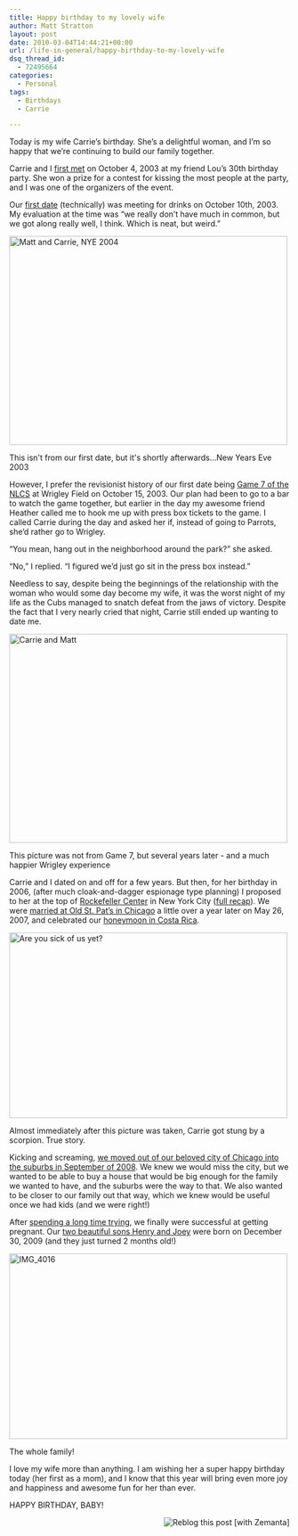 ```yaml
---
title: Happy birthday to my lovely wife
author: Matt Stratton
layout: post
date: 2010-03-04T14:44:21+00:00
url: /life-in-general/happy-birthday-to-my-lovely-wife
dsq_thread_id:
  - 72495664
categories:
  - Personal
tags:
  - Birthdays
  - Carrie

---
```

Today is my wife Carrie&#8217;s birthday. She&#8217;s a delightful woman, and I&#8217;m so happy that we&#8217;re continuing to build our family together.

Carrie and I [first met][1] on October 4, 2003 at my friend Lou&#8217;s 30th birthday party. She won a prize for a contest for kissing the most people at the party, and I was one of the organizers of the event.

Our [first date][2] (technically) was meeting for drinks on October 10th, 2003. My evaluation at the time was &#8220;we really don&#8217;t have much in common, but we got along really well, I think. Which is neat, but weird.&#8221;

<div style="width: 510px" class="wp-caption alignnone">
  <a title="Matt and Carrie, NYE 2004 by Matt Stratton, on Flickr" href="https://www.flickr.com/photos/mugsy/18685207/"><img src="https://farm1.static.flickr.com/12/18685207_f9701e707b.jpg" alt="Matt and Carrie, NYE 2004" width="500" height="375" /></a>
  
  <p class="wp-caption-text">
    This isn't from our first date, but it's shortly afterwards...New Years Eve 2003
  </p>
</div>

However, I prefer the revisionist history of our first date being [Game 7 of the NLCS][3] at Wrigley Field on October 15, 2003. Our plan had been to go to a bar to watch the game together, but earlier in the day my awesome friend Heather called me to hook me up with press box tickets to the game. I called Carrie during the day and asked her if, instead of going to Parrots, she&#8217;d rather go to Wrigley.

&#8220;You mean, hang out in the neighborhood around the park?&#8221; she asked.

&#8220;No,&#8221; I replied. &#8220;I figured we&#8217;d just go sit in the press box instead.&#8221;

Needless to say, despite being the beginnings of the relationship with the woman who would some day become my wife, it was the worst night of my life as the Cubs managed to snatch defeat from the jaws of victory. Despite the fact that I very nearly cried that night, Carrie still ended up wanting to date me.

<div style="width: 510px" class="wp-caption alignnone">
  <a title="Carrie and Matt by Matt Stratton, on Flickr" href="https://www.flickr.com/photos/mugsy/190802966/"><img src="https://farm1.static.flickr.com/59/190802966_8c7f0735d9.jpg" alt="Carrie and Matt" width="500" height="375" /></a>
  
  <p class="wp-caption-text">
    This picture was not from Game 7, but several years later - and a much happier Wrigley experience
  </p>
</div>

Carrie and I dated on and off for a few years. But then, for her birthday in 2006, (after much cloak-and-dagger espionage type planning) I proposed to her at the top of <a class="zem_slink" title="Rockefeller Center" rel="homepage" href="https://www.rockefellercenter.com">Rockefeller Center</a> in New York City ([full recap][4]). We were <a href="https://www.flickr.com/photos/mugsy/collections/72157600273481867/" target="_blank">married at Old St. Pat&#8217;s in Chicago</a> a little over a year later on May 26, 2007, and celebrated our <a href="https://www.flickr.com/photos/mugsy/collections/72157600317322284/" target="_blank">honeymoon in Costa Rica</a>.

<div style="width: 510px" class="wp-caption alignnone">
  <a title="Are you sick of us yet? by Matt Stratton, on Flickr" href="https://www.flickr.com/photos/mugsy/533783448/"><img src="https://farm2.static.flickr.com/1090/533783448_7d8b2b72d5.jpg" alt="Are you sick of us yet?" width="500" height="333" /></a>
  
  <p class="wp-caption-text">
    Almost immediately after this picture was taken, Carrie got stung by a scorpion. True story.
  </p>
</div>

Kicking and screaming, <a href="/life-in-general/our-first-place" target="_self">we moved out of our beloved city of Chicago into the suburbs in September of 2008</a>. We knew we would miss the city, but we wanted to be able to buy a house that would be big enough for the family we wanted to have, and the suburbs were the way to that. We also wanted to be closer to our family out that way, which we knew would be useful once we had kids (and we were right!)

After [spending a long time trying][5], we finally were successful at getting pregnant. Our [two beautiful sons Henry and Joey][6] were born on December 30, 2009 (and they just turned 2 months old!)

<div style="width: 510px" class="wp-caption alignnone">
  <a title="IMG_4016 by Matt Stratton, on Flickr" href="https://www.flickr.com/photos/mugsy/4333375873/"><img src="https://farm3.static.flickr.com/2746/4333375873_766f3f78e6.jpg" alt="IMG_4016" width="500" height="333" /></a>
  
  <p class="wp-caption-text">
    The whole family!
  </p>
</div>

I love my wife more than anything. I am wishing her a super happy birthday today (her first as a mom), and I know that this year will bring even more joy and happiness and awesome fun for her than ever.

HAPPY BIRTHDAY, BABY!

<div class="zemanta-pixie" style="margin-top: 10px; height: 15px;">
  <a class="zemanta-pixie-a" title="Reblog this post [with Zemanta]" href="https://reblog.zemanta.com/zemified/a77bf521-564f-4e40-b6cb-b4d7082f3f08/"><img class="zemanta-pixie-img" style="border: medium none; float: right;" src="https://img.zemanta.com/reblog_c.png?x-id=a77bf521-564f-4e40-b6cb-b4d7082f3f08" alt="Reblog this post [with Zemanta]" /></a><span class="zem-script pretty-attribution"></span>
</div>

 [1]: /life-in-general/7-sins
 [2]: /life-in-general/my-dinner-erm-drinks-with-lustgirl-2
 [3]: /life-in-general/so-that-happened
 [4]: /the-proposal/whoa-3
 [5]: /tags/infertility
 [6]: https://strattonboys.com